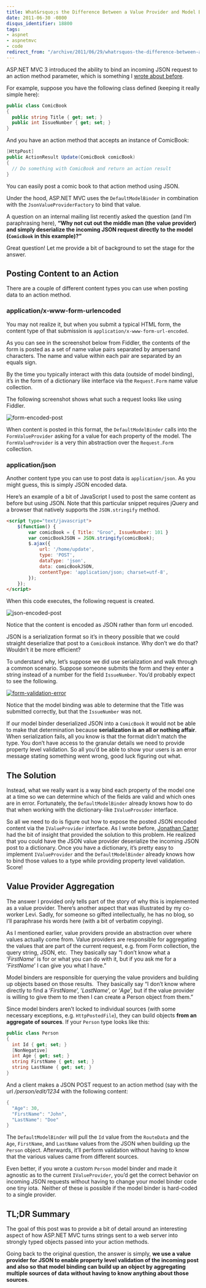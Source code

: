 ```yaml
---
title: What&rsquo;s the Difference Between a Value Provider and Model Binder?
date: 2011-06-30 -0800
disqus_identifier: 18800
tags:
- aspnet
- aspnetmvc
- code
redirect_from: "/archive/2011/06/29/whatrsquos-the-difference-between-a-value-provider-and-model-binder.aspx/"
---
```


ASP.NET MVC 3 introduced the ability to bind an incoming JSON request to an action method parameter, which is something I [wrote about
before](https://haacked.com/archive/2010/04/15/sending-json-to-an-asp-net-mvc-action-method-argument.aspx "Sending JSON to an action method").

For example, suppose you have the following class defined (keeping it really simple here):

```csharp
public class ComicBook
{
  public string Title { get; set; }
  public int IssueNumber { get; set; }
}
```

And you have an action method that accepts an instance of ComicBook:

```csharp
[HttpPost]
public ActionResult Update(ComicBook comicBook)
{
  // Do something with ComicBook and return an action result
}
```

You can easily post a comic book to that action method using JSON.

Under the hood, ASP.NET MVC uses the `DefaultModelBinder` in combination with the `JsonValueProviderFactory` to bind that value.

A question on an internal mailing list recently asked the question (and I’m paraphrasing here), **“Why not cut out the middle man (the value provider) and simply deserialize the incoming JSON request directly to the model (`ComicBook` in this example)?”**

Great question! Let me provide a bit of background to set the stage for the answer.

Posting Content to an Action
----------------------------

There are a couple of different content types you can use when posting data to an action method.

### application/x-www-form-urlencoded

You may not realize it, but when you submit a typical HTML form, the content type of that submission is `application/x-www-form-url-encoded`.

As you can see in the screenshot below from Fiddler, the contents of the form is posted as a set of name value pairs separated by ampersand characters. The name and value within each pair are separated by an
equals sign.

By the time you typically interact with this data (outside of model binding), it’s in the form of a dictionary like interface via the
`Request.Form` name value collection.

The following screenshot shows what such a request looks like using Fiddler.

![form-encoded-post](https://haacked.com/images/haacked_com/WindowsLiveWriter/Why-Isnt-The-JsonValueProviderFactory_EADC/form-encoded-post_3.png "form-encoded-post")

When content is posted in this format, the `DefaultModelBinder` calls into the `FormValueProvider` asking for a value for each property of the model. The `FormValueProvider` is a very thin abstraction over the
`Request.Form` collection.

### application/json

Another content type you can use to post data is `application/json`. As you might guess, this is simply JSON encoded data.

Here’s an example of a bit of JavaScript I used to post the same content as before but using JSON. Note that this particular snippet requires jQuery and a browser that natively supports the `JSON.stringify` method.

```html
<script type="text/javascript">
    $(function() {
        var comicBook = { Title: "Groo", IssueNumber: 101 }
        var comicBookJSON = JSON.stringify(comicBook);
        $.ajax({
            url: '/home/update',
            type: 'POST',
            dataType: 'json',
            data: comicBookJSON,
            contentType: 'application/json; charset=utf-8',
        });
    });
</script>
```

When this code executes, the following request is created.

![json-encoded-post](https://haacked.com/images/haacked_com/WindowsLiveWriter/Why-Isnt-The-JsonValueProviderFactory_EADC/json-encoded-post_3.png "json-encoded-post")

Notice that the content is encoded as JSON rather than form url encoded.

JSON is a serialization format so it’s in theory possible that we could straight deserialize that post to a `ComicBook` instance. Why don’t we do that? Wouldn’t it be more efficient?

To understand why, let’s suppose we did use serialization and walk through a common scenario. Suppose someone submits the form and they enter a string instead of a number for the field `IssueNumber`. You’d
probably expect to see the following.

[![form-validation-error](https://haacked.com/images/haacked_com/WindowsLiveWriter/Why-Isnt-The-JsonValueProviderFactory_EADC/form-validation-error_thumb.png "form-validation-error")](https://haacked.com/images/haacked_com/WindowsLiveWriter/Why-Isnt-The-JsonValueProviderFactory_EADC/form-validation-error_2.png)

Notice that the model binding was able to determine that the Title was submitted correctly, but that the `IssueNumber` was not.

If our model binder deserialized JSON into a `ComicBook` it would not be able to make that determination because **serialization is an all or nothing affair**. When serialization fails, all you know is that the format didn’t match the type. You don’t have access to the granular details we need to provide property level validation. So all you’d be
able to show your users is an error message stating something went wrong, good luck figuring out what.

The Solution
------------

Instead, what we really want is a way bind each property of the model one at a time so we can determine which of the fields are valid and which ones are in error. Fortunately, the `DefaultModelBinder` already knows how to do that when working with the dictionary-like
`IValueProvider` interface.

So all we need to do is figure out how to expose the posted JSON encoded content via the `IValueProvider` interface. As I wrote before, [Jonathan Carter](http://lostintangent.com/ "Jonathan Carter's Blog") had the bit of insight that provided the solution to this problem. He realized that you could have the JSON value provider deserialize the incoming JSON post to a dictionary. Once you have a dictionary, it’s pretty easy to implement `IValueProvider` and the `DefaultModelBinder` already knows how to bind those values to a type while providing property level validation. Score!

Value Provider Aggregation
--------------------------

The answer I provided only tells part of the story of why this is implemented as a value provider. There’s another aspect that was
illustrated by my co-worker Levi. Sadly, for someone so gifted intellectually, he has no blog, so I’ll paraphrase his words here (with
a bit of verbatim copying).

As I mentioned earlier, value providers provide an abstraction over where values actually come from. Value providers are responsible for aggregating the values that are part of the current request, e.g. from Form collection, the query string, JSON, etc.  They basically say “I don’t know what a ‘*FirstName*’ is for or what you can do with it, but if you ask me for a ‘*FirstName*’ I can give you what I have.”

Model binders are responsible for querying the value providers and building up objects based on those results.  They basically say “I don’t know where directly to find a ‘*FirstName*’, ‘*LastName*’, or ‘*Age*’, but if the value provider is willing to give them to me then I can create a Person object from them.”

Since model binders aren’t locked to individual sources (with some necessary exceptions, e.g. `HttpPostedFile`), they can build objects **from an aggregate of sources**. If your `Person` type looks like this:

```csharp
public class Person
{
  int Id { get; set; }
  [NonNegative]
  int Age { get; set; }
  string FirstName { get; set; }
  string LastName { get; set; }
}
```

And a client makes a JSON POST request to an action method (say with the url */person/edit/1234* with the following content:

```csharp
{ 
  "Age": 30, 
  "FirstName": "John", 
  "LastName": "Doe" 
} 
```

The `DefaultModelBinder` will pull the `Id` value from the `RouteData` and the `Age`, `FirstName`, and `LastName` values from the JSON when building up the `Person` object. Afterwards, it’ll perform validation without having to know that the various values came from different sources.

Even better, if you wrote a custom `Person` model binder and made it agnostic as to the current `IValueProvider`, you’d get the correct behavior on incoming JSON requests without having to change your model binder code one tiny iota.  Neither of these is possible if the model binder is hard-coded to a single provider.

TL;DR Summary
-------------

The goal of this post was to provide a bit of detail around an interesting aspect of how ASP.NET MVC turns strings sent to a web server into strongly typed objects passed into your action methods.

Going back to the original question, the answer is simply, **we use a value provider for JSON to enable property level validation of the incoming post and also so that model binding can build up an object by aggregating multiple sources of data without having to know anything about those sources**.

